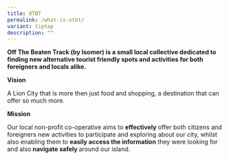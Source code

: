 ```yaml
---
title: OTBT
permalink: /what-is-otbt/
variant: tiptap
description: ""
---
```

<p><strong>Off The Beaten Track (by Isomer) is a small local collective dedicated to finding new alternative tourist friendly spots and activities for both foreigners and locals alike.</strong>
</p>
<p><strong>Vision</strong>
</p>
<p>A Lion City that is more then just food and shopping, a destination that
can offer so much more.</p>
<p><strong>Mission</strong>
</p>
<p>Our local non-profit co-operative aims to <strong>effectively</strong> offer
both citizens and foreigners new activities to participate and exploring
about our city, whilst also enabling them to <strong>easily access the information</strong> they
were looking for and also<strong> navigate safely </strong>around our island.</p>
<p></p>
